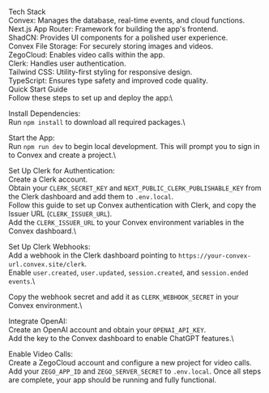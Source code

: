 
Tech Stack\
Convex: Manages the database, real-time events, and cloud functions.\
Next.js App Router: Framework for building the app's frontend.\
ShadCN: Provides UI components for a polished user experience.\
Convex File Storage: For securely storing images and videos.\
ZegoCloud: Enables video calls within the app.\
Clerk: Handles user authentication.\
Tailwind CSS: Utility-first styling for responsive design.\
TypeScript: Ensures type safety and improved code quality.\
Quick Start Guide\
Follow these steps to set up and deploy the app:\

Install Dependencies: \
Run `npm install` to download all required packages.\

Start the App: \
Run `npm run dev` to begin local development. This will prompt you to sign in to Convex and create a project.\

Set Up Clerk for Authentication:\
Create a Clerk account.\
Obtain your `CLERK_SECRET_KEY` and `NEXT_PUBLIC_CLERK_PUBLISHABLE_KEY` from the Clerk dashboard and add them to `.env.local`.\
Follow this guide to set up Convex authentication with Clerk, and copy the Issuer URL (`CLERK_ISSUER_URL`).\
Add the `CLERK_ISSUER_URL` to your Convex environment variables in the Convex dashboard.\

Set Up Clerk Webhooks:\
Add a webhook in the Clerk dashboard pointing to `https://your-convex-url.convex.site/clerk`.\
Enable `user.created`, `user.updated`, `session.created`, and `session.ended events`.\

Copy the webhook secret and add it as `CLERK_WEBHOOK_SECRET` in your Convex environment.\

Integrate OpenAI:\
Create an OpenAI account and obtain your `OPENAI_API_KEY`.\
Add the key to the Convex dashboard to enable ChatGPT features.\

Enable Video Calls:\
Create a ZegoCloud account and configure a new project for video calls.\
Add your `ZEGO_APP_ID` and `ZEGO_SERVER_SECRET` to `.env.local`.
Once all steps are complete, your app should be running and fully functional. 
